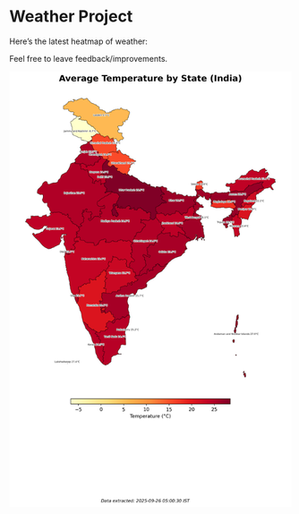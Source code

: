 # Weather Project

Here’s the latest heatmap of weather:

Feel free to leave feedback/improvements.

![India Heatmap](docs/assets/india_heatmap.png?v=D5D099)
